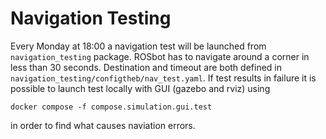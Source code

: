 # Navigation Testing
Every Monday at 18:00 a navigation test will be launched from ```navigation_testing``` package. ROSbot has to navigate around a corner in less than 30 seconds. Destination and timeout are both defined in ```navigation_testing/configtheb/nav_test.yaml```. If test results in failure it is possible to launch test locally with GUI (gazebo and rviz) using 
```
docker compose -f compose.simulation.gui.test
```  
in order to find what causes naviation errors.
